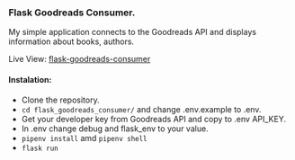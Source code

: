 ### Flask Goodreads Consumer.

My simple application connects to the Goodreads API and displays information about books, authors.

Live View: [flask-goodreads-consumer](https://flask-goodreads-consumer.herokuapp.com)

<h4>
Instalation:
</h4>

- Clone the repository.
- `cd flask_goodreads_consumer/`
    and change .env.example to .env.
- Get your developer key from Goodreads API and copy to .env API_KEY.
- In .env change debug and flask_env to your value.
- `pipenv install` amd `pipenv shell`
- `flask run`
    

